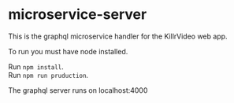 # microservice-server

This is the graphql microservice handler for the KillrVideo web app.

To run you must have node installed.  

Run `npm install`.
<br/>
Run `npm run pruduction`.

The graphql server runs on localhost:4000
